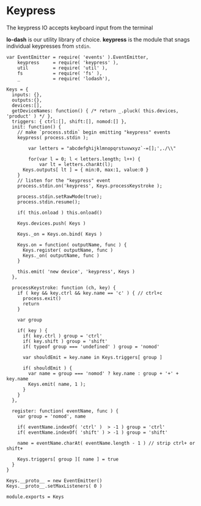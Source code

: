 Keypress
=========
The keypress IO accepts keyboard input from the terminal

**lo-dash** is our utility library of choice. **keypress** is the module that snags individual keypresses from `stdin`.

    var EventEmitter = require( 'events' ).EventEmitter,
        keypress     = require( 'keypress' ),
        util         = require( 'util' ),
        fs           = require( 'fs' ),
        _            = require( 'lodash'),

    Keys = {
      inputs: {},
      outputs:{},
      devices:[],
      getDeviceNames: function() { /* return _.pluck( this.devices, 'product' ) */ },
      triggers: { ctrl:[], shift:[], nomod:[] },
      init: function() {
        // make `process.stdin` begin emitting "keypress" events
        keypress( process.stdin );
        
    		var letters = "abcdefghijklmnopqrstuvwxyz`-=[];',./\\"
    
    		for(var l = 0; l < letters.length; l++) {
    			var lt = letters.charAt(l);
          Keys.outputs[ lt ] = { min:0, max:1, value:0 }
        }
        // listen for the "keypress" event
        process.stdin.on('keypress', Keys.processKeystroke );

        process.stdin.setRawMode(true);
        process.stdin.resume();
    
        if( this.onload ) this.onload()
    
        Keys.devices.push( Keys )
    
        Keys._on = Keys.on.bind( Keys )
    
        Keys.on = function( outputName, func ) {
          Keys.register( outputName, func )
          Keys._on( outputName, func )
        }
            
        this.emit( 'new device', 'keypress', Keys )
      },
  
      processKeystroke: function (ch, key) {
        if ( key && key.ctrl && key.name == 'c' ) { // ctrl+c
          process.exit()
          return
        }
    
        var group
        
        if( key ) {
          if( key.ctrl ) group = 'ctrl'
          if( key.shift ) group = 'shift'
          if( typeof group === 'undefined' ) group = 'nomod'
          
          var shouldEmit = key.name in Keys.triggers[ group ]
          
          if( shouldEmit ) {
            var name = group === 'nomod' ? key.name : group + '+' + key.name
            Keys.emit( name, 1 );
          }
        }
      },
  
      register: function( eventName, func ) {
        var group = 'nomod', name
    
        if( eventName.indexOf( 'ctrl' )  > -1 ) group = 'ctrl'
        if( eventName.indexOf( 'shift' ) > -1 ) group = 'shift'
    
        name = eventName.charAt( eventName.length - 1 ) // strip ctrl+ or shift+
        
        Keys.triggers[ group ][ name ] = true
      }
    }

    Keys.__proto__ = new EventEmitter()
    Keys.__proto__.setMaxListeners( 0 )
    
    module.exports = Keys